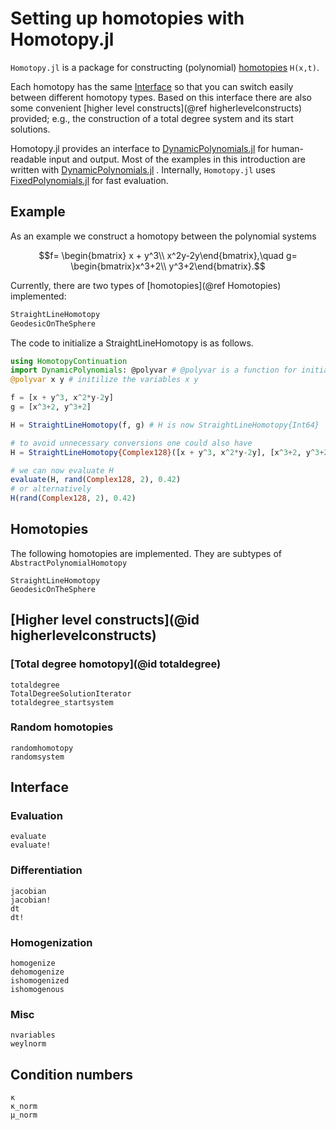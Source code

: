 # Setting up homotopies with Homotopy.jl

`Homotopy.jl` is a package for constructing (polynomial) [homotopies](https://en.wikipedia.org/wiki/Homotopy) ``H(x,t)``.

Each homotopy has the same [Interface](@ref) so that you can switch easily between
different homotopy types.
Based on this interface there are also some convenient [higher level constructs](@ref higherlevelconstructs) provided; e.g., the
construction of a total degree system and its start solutions.

Homotopy.jl provides an interface to [DynamicPolynomials.jl](https://github.com/JuliaAlgebra/DynamicPolynomials.jl) for human-readable input and output. Most of the examples in this introduction are written with [DynamicPolynomials.jl](https://github.com/JuliaAlgebra/DynamicPolynomials.jl) . Internally, `Homotopy.jl` uses [FixedPolynomials.jl](https://github.com/JuliaAlgebra/FixedPolynomials.jl) for fast evaluation.


## Example
As an example we construct a homotopy between the polynomial systems
```math
f= \begin{bmatrix} x + y^3\\  x^2y-2y\end{bmatrix},\quad  
g= \begin{bmatrix}x^3+2\\ y^3+2\end{bmatrix}.
```
Currently, there are two types of [homotopies](@ref Homotopies) implemented:
```julia
StraightLineHomotopy
GeodesicOnTheSphere
```
The code to initialize a StraightLineHomotopy is as follows.
```julia
using HomotopyContinuation
import DynamicPolynomials: @polyvar # @polyvar is a function for initializing variables.
@polyvar x y # initilize the variables x y

f = [x + y^3, x^2*y-2y]
g = [x^3+2, y^3+2]

H = StraightLineHomotopy(f, g) # H is now StraightLineHomotopy{Int64}

# to avoid unnecessary conversions one could also have
H = StraightLineHomotopy{Complex128}([x + y^3, x^2*y-2y], [x^3+2, y^3+2])

# we can now evaluate H
evaluate(H, rand(Complex128, 2), 0.42)
# or alternatively
H(rand(Complex128, 2), 0.42)
```


## Homotopies

The following homotopies are implemented. They are subtypes of `AbstractPolynomialHomotopy`
```@docs
StraightLineHomotopy
GeodesicOnTheSphere
```

## [Higher level constructs](@id higherlevelconstructs)

### [Total degree homotopy](@id totaldegree)
```@docs
totaldegree
TotalDegreeSolutionIterator
totaldegree_startsystem
```

### Random homotopies
```@docs
randomhomotopy
randomsystem
```

## Interface

### Evaluation
```@docs
evaluate
evaluate!
```

### Differentiation
```@docs
jacobian
jacobian!
dt
dt!
```

### Homogenization
```@docs
homogenize
dehomogenize
ishomogenized
ishomogenous
```

### Misc
```@docs
nvariables
weylnorm
```

## Condition numbers
```@docs
κ
κ_norm
μ_norm
```
